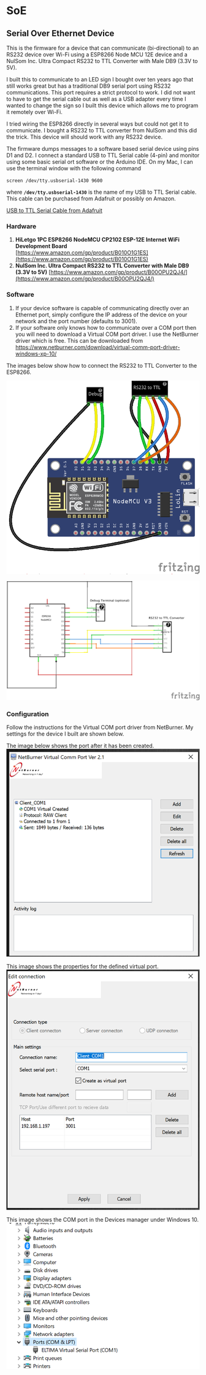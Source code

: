 # SoE
## Serial Over Ethernet Device

This is the firmware for a device that can communicate (bi-directional) to an RS232 device over Wi-Fi using a ESP8266 Node MCU 12E device and a NulSom Inc. Ultra Compact RS232 to TTL Converter with Male DB9 (3.3V to 5V).

I built this to communicate to an LED sign I bought over ten years ago that still works great but has a traditional DB9 serial port using RS232 communications. This port requires a strict protocol to work. I did not want to have to get the serial cable out as well as a USB adapter every time I wanted to change the sign so I built this device which allows me to program it remotely over Wi-Fi.

I tried wiring the ESP8266 directly in several ways but could not get it to communicate. I bought a RS232 to TTL converter from NulSom and this did the trick. This device will should work with any RS232 device.

The firmware dumps messages to a software based serial device using pins D1 and D2. I connect a standard USB to TTL Serial cable (4-pin) and monitor using some basic serial ort software or the Arduino IDE. On my Mac, I can use the terminal window with the following command

`screen /dev/tty.usbserial-1430 9600`

where **`/dev/tty.usbserial-1430`** is the name of my USB to TTL Serial cable. This cable can be purchased from Adafruit or possibly on Amazon.

[USB to TTL Serial Cable from Adafruit](https://www.adafruit.com/product/954)

### Hardware

1. **HiLetgo 1PC ESP8266 NodeMCU CP2102 ESP-12E Internet WiFi Development Board** [https://www.amazon.com/gp/product/B010O1G1ES](https://www.amazon.com/gp/product/B010O1G1ES)
2. **NulSom Inc. Ultra Compact RS232 to TTL Converter with Male DB9 (3.3V to 5V)** [https://www.amazon.com/gp/product/B00OPU2QJ4/](https://www.amazon.com/gp/product/B00OPU2QJ4/)

### Software

1. If your device software is capable of communicating directly over an Ethernet port, simply configure the IP address of the device on your network and the port number (defaults to 3001).
2. If your software only knows how to communicate over a COM port then you will need to download a Virtual COM port driver. I use the NetBurner driver which is free. This can be downloaded from https://www.netburner.com/download/virtual-comm-port-driver-windows-xp-10/

The images below show how to connect the RS232 to TTL Converter to the ESP8266.

![Breadboard](https://raw.githubusercontent.com/porrey/soe/master/Fritzing/SoE_Breadboard.png)

![Schematic](https://raw.githubusercontent.com/porrey/soe/master/Fritzing/SoE_Schematic.png)

### Configuration

Follow the instructions for the Virtual COM port driver from NetBurner. My settings for the device I built are shown below.

The image below shows the port after it has been created.
![Configured Port](https://raw.githubusercontent.com/porrey/soe/master/Images/NetBurner1.png)

This image shows the properties for the defined virtual port.
![Port Settings](https://raw.githubusercontent.com/porrey/soe/master/Images/NetBurner2.png)

This image shows the COM port in the Devices manager under Windows 10.
![COM Device](https://raw.githubusercontent.com/porrey/soe/master/Images/NetBurner3.png)